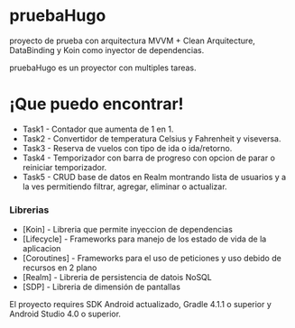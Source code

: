 # pruebaHugo
proyecto de prueba con arquitectura MVVM + Clean Arquitecture, DataBinding y Koin como inyector de dependencias.

pruebaHugo es un proyector con multiples tareas.

# ¡Que puedo encontrar!

  * Task1 - Contador que aumenta de 1 en 1.
  * Task2 - Convertidor de temperatura Celsius y Fahrenheit y viseversa.
  * Task3 - Reserva de vuelos con tipo de ida o ida/retorno.
  * Task4 - Temporizador con barra de progreso con opcion de parar o reiniciar temporizador.
  * Task5 - CRUD base de datos en Realm montrando lista de usuarios y a la ves permitiendo filtrar, agregar, eliminar o actualizar.
  
  ### Librerias

* [Koin] - Libreria que permite inyeccion de dependencias
* [Lifecycle] - Frameworks para manejo de los estado de vida de la aplicacion
* [Coroutines] - Frameworks para el uso de peticiones y uso debido de recursos en 2 plano
* [Realm] - Libreria de persistencia de datois NoSQL
* [SDP] - Libreria de dimensión de pantallas

El proyecto requires SDK Android actualizado, Gradle 4.1.1 o superior y Android Studio 4.0 o superior.
